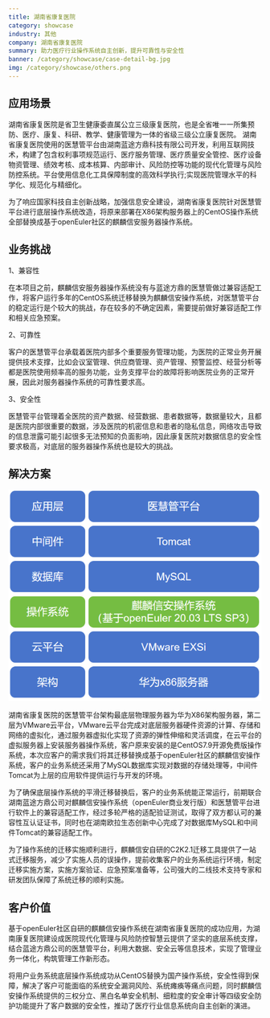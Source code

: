 ```yaml
---
title: 湖南省康复医院
category: showcase
industry: 其他
company: 湖南省康复医院
summary: 助力医疗行业操作系统自主创新，提升可靠性与安全性
banner: /category/showcase/case-detail-bg.jpg
img: /category/showcase/others.png
---
```


## 应用场景

湖南省康复医院是省卫生健康委直属公立三级康复医院，也是全省唯一一所集预防、医疗、康复、科研、教学、健康管理为一体的省级三级公立康复医院。
湖南省康复医院使用的医慧管平台由湖南蓝途方鼎科技有限公司开发，利用互联网技术，构建了包含权利事项规范运行、医疗服务管理、医疗质量安全管控、医疗设备物资管理、绩效考核、成本核算、内部审计、风险防控等功能的现代化管理与风险防控系统。平台使用信息化工具保障制度的高效科学执行;实现医院管理水平的科学化、规范化与精细化。

为了响应国家科技自主创新战略，加强信息安全建设，湖南省康复医院针对医慧管平台进行底层操作系统改造，将原来部署在X86架构服务器上的CentOS操作系统全部替换成基于openEuler社区的麒麟信安服务器操作系统。

## 业务挑战

1、兼容性

在本项目之前，麒麟信安服务器操作系统没有与蓝途方鼎的医慧管做过兼容适配工作，将客户运行多年的CentOS系统迁移替换为麒麟信安操作系统，对医慧管平台的稳定运行是个较大的挑战，存在较多的不确定因素，需要提前做好兼容适配工作和相关应急预案。

2、可靠性

客户的医慧管平台承载着医院内部多个重要服务管理功能，为医院的正常业务开展提供技术支撑，比如会议室管理、供应商管理、资产管理、预警监控、经营分析等都是医院使用频率高的服务功能，业务支撑平台的故障将影响医院业务的正常开展，因此对服务器操作系统的可靠性要求高。

3、安全性

医慧管平台管理着全医院的资产数据、经营数据、患者数据等，数据量较大，且都是医院内部很重要的数据，涉及医院的机密信息和患者的隐私信息，网络攻击导致的信息泄露可能引起很多无法预知的负面影响，因此康复医院对数据信息的安全性要求极高，对底层的服务器操作系统也是较大的挑战。

## 解决方案

<img src="./1.png" width="1000" >

湖南省康复医院的医慧管平台架构最底层物理服务器为华为X86架构服务器，第二层为VMware云平台，VMware云平台完成对底层服务器硬件资源的计算、存储和网络的虚拟化，通过服务器虚拟化实现了资源的弹性伸缩和灵活调度，在云平台的虚拟服务器上安装服务器操作系统，客户原来安装的是CentOS7.9开源免费版操作系统，本次应客户的需求我们将其迁移替换成基于openEuler社区的麒麟信安操作系统，客户的业务系统还采用了MySQL数据库实现对数据的存储处理等，中间件Tomcat为上层的应用软件提供运行与开发的环境。


为了确保底层操作系统的平滑迁移替换后，客户的业务系统能正常运行，前期联合湖南蓝途方鼎公司对麒麟信安操作系统（openEuler商业发行版）和医慧管平台进行软件上的兼容适配工作，经过多轮严格的适配验证测试，取得了双方都认可的兼容性互认证证书，同时也在湖南欧拉生态创新中心完成了对数据库MySQL和中间件Tomcat的兼容适配工作。


为了操作系统的迁移实施顺利进行，麒麟信安自研的C2K2.1迁移工具提供了一站式迁移服务，减少了实施人员的误操作，提前收集客户的业务系统运行环境，制定迁移实施方案，实施方案验证、应急预案准备等，公司强大的二线技术支持专家和研发团队保障了系统迁移的顺利实施。

## 客户价值

基于openEuler社区自研的麒麟信安操作系统在湖南省康复医院的成功应用，为湖南康复医院建设成医院现代化管理与风险防控智慧云提供了坚实的底层系统支撑，结合蓝途方鼎公司的医慧管平台，利用大数据、安全云等信息技术，实现了管理业务一体化，构筑管理工作新形态。

将用户业务系统底层操作系统成功从CentOS替换为国产操作系统，安全性得到保障，解决了客户可能面临的系统安全漏洞风险、系统瘫痪等痛点问题，同时麒麟信安操作系统提供的三权分立、黑白名单安全机制、细粒度的安全审计等四级安全防护功能提升了客户数据的安全性，推动了医疗行业信息系统向自主创新的演进。